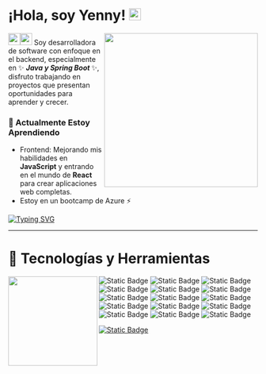 # ¡Hola, soy Yenny!  <img src="https://github.githubassets.com/images/mona-whisper.gif" height="24" /></h2>

<img align='right' src="https://github.com/user-attachments/assets/6a6c66f8-406a-4896-9ef2-32994a99f3aa" width="310" /> 

<p><img src="https://github.com/user-attachments/assets/f5acb781-2bbf-4400-80de-86a3be0d493f" height="24"/><img src="https://github.com/user-attachments/assets/438899d5-806c-46f9-be09-9230245a659f" height="24"/> 
Soy desarrolladora de software con enfoque en el backend, especialmente en ✨ <i><b> Java y Spring Boot </b></i> ✨, disfruto trabajando en proyectos que presentan oportunidades para aprender y crecer.
</p> 
 

### 🌱 Actualmente Estoy Aprendiendo  
* Frontend: Mejorando mis habilidades en **JavaScript** y entrando en el mundo de **React** para crear aplicaciones web completas.
* Estoy en un bootcamp de Azure ⚡

[![Typing SVG](https://readme-typing-svg.demolab.com?font=Fira+Code&pause=1000&width=457&lines=Busco+nuevas+formas+de+hacer+las+cosas+)](https://git.io/typing-svg)

-----
# 🔭 Tecnologías y Herramientas

<img align='left' src="https://github.com/user-attachments/assets/89feb04f-9a3f-4e0a-b686-649af5ccdf8d" width="180" /> 

![Static Badge](https://img.shields.io/badge/Java-E6e0d2?style=for-the-badge&logo=coffeescript&logoColor=black&labelColor=d6c79c)
![Static Badge](https://img.shields.io/badge/Spring%20Framework-D7C3A0?style=for-the-badge&logo=spring&logoColor=black&labelColor=fde3c2)
![Static Badge](https://img.shields.io/badge/Spring%20Boot-e3e1e6?style=for-the-badge&logo=springboot&logoColor=9fa8da&labelColor=d9bf9e)
![Static Badge](https://img.shields.io/badge/MySql-EFE7DA?style=for-the-badge&logo=mysql&logoColor=black&labelColor=C1B6A3)
![Static Badge](https://img.shields.io/badge/Teradata-E1DACA?style=for-the-badge&logo=teradata&logoColor=black&labelColor=B3907A)
![Static Badge](https://img.shields.io/badge/Oracle-ccd7cf?style=for-the-badge&logo=oracle&logoColor=black&labelColor=c6d1b3)
![Static Badge](https://img.shields.io/badge/JavaScript-E4c9B6?style=for-the-badge&logo=javascript&logoColor=black&labelColor=D7A49A)
![Static Badge](https://img.shields.io/badge/JQuery-C9C2B2?style=for-the-badge&logo=jquery&logoColor=black&labelColor=C9C282)
![Static Badge](https://img.shields.io/badge/HTML5-DBD5D2?style=for-the-badge&logo=html5&logoColor=black&labelColor=AcB6B3)
![Static Badge](https://img.shields.io/badge/CSS3-efebe9?style=for-the-badge&logo=css3&logoColor=black&labelColor=cfd8dc)
![Static Badge](https://img.shields.io/badge/BootStrap-E3E5E8?style=for-the-badge&logo=bootstrap&logoColor=black&labelColor=D6C7BD)
![Static Badge](https://img.shields.io/badge/Python-B8c5b9?style=for-the-badge&logo=python&logoColor=black&labelColor=Cdb499)
![Static Badge](https://img.shields.io/badge/Kibana-E9D7C0?style=for-the-badge&logo=kibana&logoColor=black&labelColor=92AdA4)
![Static Badge](https://img.shields.io/badge/IBM%20DataStage-Daa38F?style=for-the-badge&logo=ibm&logoColor=black&labelColor=d7ccc8)
![Static Badge](https://img.shields.io/badge/Datadog-f2d7d5?style=for-the-badge&logo=datadog&logoColor=black&labelColor=E1DbDc)

[![Static Badge](https://img.shields.io/badge/Portafolio-2d4874?style=for-the-badge&logo=esbuild&logoColor=black&labelColor=d7dbdd)](https://thanzel.github.io/portafolio-yenny/index.html)


<!--
- 🔭 I’m currently working on ...
- 🌱 I’m currently learning ...
- 👯 I’m looking to collaborate on ...
- 🤔 I’m looking for help with ...
- 💬 Ask me about ...
- 📫 How to reach me: ...
- 😄 Pronouns: ...
- ⚡ Fun fact: ...
-->
